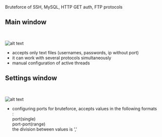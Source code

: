Bruteforce of SSH, MySQL, HTTP GET auth, FTP protocols

<h2>Main window</h2><br>

![alt text](https://i.imgur.com/FULHXk8.png)
 
 - accepts only text files (usernames, passwords, ip without port)<br>
 - it can work with several protocols simultaneously<br>
 - manual configuration of active threads<br>
 
<h2>Settings window</h2><br>

![alt text](https://i.imgur.com/oFcCHbV.png)
 
 - configuring ports for bruteforce, accepts values in the following formats :<br>
 port(single)<br>
 port-port(range)<br>
 the division between values is ','<br>

